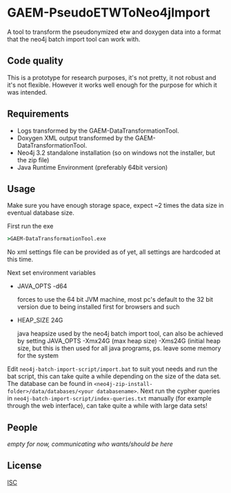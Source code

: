 # GAEM-PseudoETWToNeo4jImport
A tool to transform the pseudonymized etw and doxygen data into a format that the neo4j batch import tool can work with.

## Code quality
This is a prototype for research purposes, it's not pretty, it not robust and it's not flexible. However it works well enough for the purpose for which it was intended.

## Requirements
- Logs transformed by the GAEM-DataTransformationTool.
- Doxygen XML output transformed by the GAEM-DataTransformationTool.
- Neo4j 3.2 standalone installation (so on windows not the installer, but the zip file)
- Java Runtime Environment (preferably 64bit version)

## Usage
Make sure you have enough storage space, expect ~2 times the data size in eventual database size.

First run the exe
```cmd
>GAEM-DataTransformationTool.exe
```

No xml settings file can be provided as of yet, all settings are hardcoded at this time.

Next set environment variables
- JAVA_OPTS -d64 

	forces to use the 64 bit JVM machine, most pc's default to the 32 bit version due to being installed first for browsers and such

- HEAP_SIZE 24G 

	java heapsize used by the neo4j batch import tool, can also be achieved by setting JAVA_OPTS -Xmx24G (max heap size) -Xms24G (initial heap size, but this is then used for all java programs, ps. leave some memory for the system

Edit `neo4j-batch-import-script/import.bat` to suit yout needs and run the bat script, this can take quite a while depending on the size of the data set.
The database can be found in `<neo4j-zip-install-folder>/data/databases/<your databasename>`.
Next run the cypher queries in `neo4j-batch-import-script/index-queries.txt` manually (for example through the web interface), can take quite a while with large data sets!

## People
*empty for now, communicating who wants/should be here*

## License
[ISC](LICENSE)

